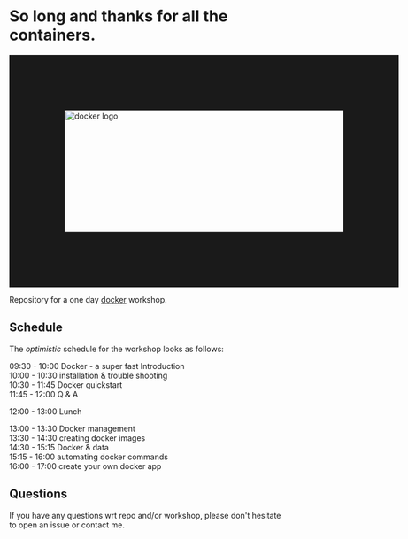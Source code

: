 # So long and thanks for all the containers.

<img src="https://upload.wikimedia.org/wikipedia/commons/7/79/Docker_%28container_engine%29_logo.png" alt="docker logo" width="800" height="220" border="100">

Repository for a one day [docker](https://www.docker.com) workshop.

## Schedule

The *optimistic* schedule for the workshop looks as follows:

09:30 - 10:00 Docker - a super fast Introduction </br>
10:00 - 10:30 installation & trouble shooting </br>
10:30 - 11:45 Docker quickstart </br>
11:45 - 12:00 Q & A </br>

12:00 - 13:00 Lunch

13:00 - 13:30 Docker management </br>
13:30 - 14:30 creating docker images </br>
14:30 - 15:15 Docker & data </br>
15:15 - 16:00 automating docker commands </br>
16:00 - 17:00 create your own docker app </br>

## Questions

If you have any questions wrt repo and/or workshop, please don't hesitate to
open an issue or contact me.
